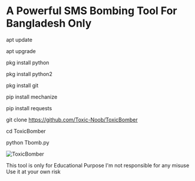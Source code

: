 # A Powerful SMS Bombing Tool For Bangladesh Only

apt update

apt upgrade

pkg install python

pkg install python2

pkg install git

pip install mechanize

pip install requests

git clone https://github.com/Toxic-Noob/ToxicBomber

cd ToxicBomber

python Tbomb.py

<img src="https://h.top4top.io/p_20339n9x50.jpg" alt="ToxicBomber">

This tool is only for Educational Purpose
I'm not responsible for any misuse
Use it at your own risk
